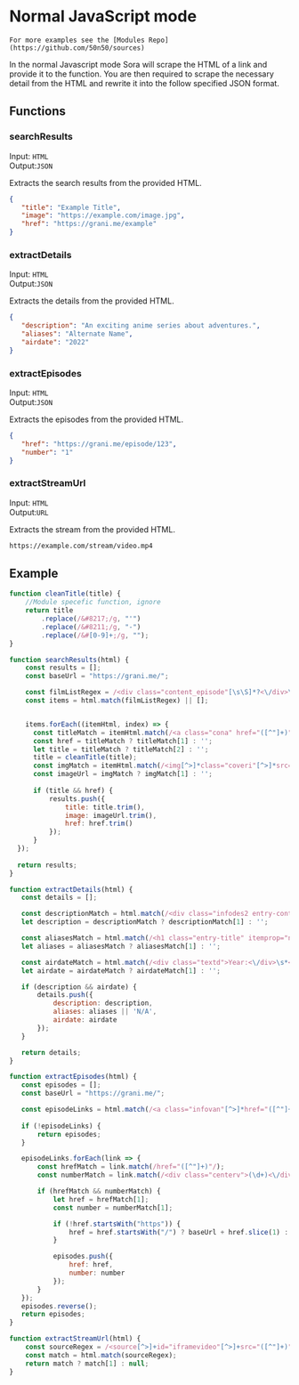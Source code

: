 # Normal JavaScript mode

```{note}
For more examples see the [Modules Repo](https://github.com/50n50/sources)
```

In the normal Javascript mode Sora will scrape the HTML of a link and provide it to the function. You are then required to scrape the necessary detail from the HTML and rewrite it into the follow specified JSON format.


## Functions

### searchResults
Input: `HTML` \
Output:`JSON`

Extracts the search results from the provided HTML.

```json
{
   "title": "Example Title",
   "image": "https://example.com/image.jpg",
   "href": "https://grani.me/example"
}
```

### extractDetails
Input: `HTML` \
Output:`JSON`

Extracts the details from the provided HTML.

```json
{
   "description": "An exciting anime series about adventures.",
   "aliases": "Alternate Name",
   "airdate": "2022"
}
```

### extractEpisodes
Input: `HTML` \
Output:`JSON`

Extracts the episodes from the provided HTML.

```json
{
   "href": "https://grani.me/episode/123",
   "number": "1"
}
```

### extractStreamUrl
Input: `HTML` \
Output:`URL`

Extracts the stream from the provided HTML.

```txt
https://example.com/stream/video.mp4
```

## Example

```javascript 
function cleanTitle(title) {
    //Module specefic function, ignore
    return title
        .replace(/&#8217;/g, "'")  
        .replace(/&#8211;/g, "-")  
        .replace(/&#[0-9]+;/g, ""); 
}

function searchResults(html) {
    const results = [];
    const baseUrl = "https://grani.me/";

    const filmListRegex = /<div class="content_episode"[\s\S]*?<\/div>\s*<\/div>\s*<\/div>/g;
    const items = html.match(filmListRegex) || [];


    items.forEach((itemHtml, index) => {
      const titleMatch = itemHtml.match(/<a class="cona" href="([^"]+)">([^<]+)<\/a>/);
      const href = titleMatch ? titleMatch[1] : '';
      let title = titleMatch ? titleMatch[2] : '';  
      title = cleanTitle(title);
      const imgMatch = itemHtml.match(/<img[^>]*class="coveri"[^>]*src="([^"]+)"[^>]*>/);
      const imageUrl = imgMatch ? imgMatch[1] : '';
      
      if (title && href) {
          results.push({
              title: title.trim(),
              image: imageUrl.trim(),
              href: href.trim()
          });
      }
  });
  
  return results;
}

function extractDetails(html) {
   const details = [];

   const descriptionMatch = html.match(/<div class="infodes2 entry-content entry-content-single" itemprop="description">[\s\S]*?<p>([\s\S]*?)<\/p>/);
   let description = descriptionMatch ? descriptionMatch[1] : '';

   const aliasesMatch = html.match(/<h1 class="entry-title" itemprop="name""([^"]+)">/);
   let aliases = aliasesMatch ? aliasesMatch[1] : '';

   const airdateMatch = html.match(/<div class="textd">Year:<\/div>\s*<div class="textc">([^<]+)<\/div>/);
   let airdate = airdateMatch ? airdateMatch[1] : '';

   if (description && airdate) {
       details.push({
           description: description,
           aliases: aliases || 'N/A',
           airdate: airdate
       });
   }

   return details;
}

function extractEpisodes(html) {
   const episodes = [];
   const baseUrl = "https://grani.me/";

   const episodeLinks = html.match(/<a class="infovan"[^>]*href="([^"]+)"[\s\S]*?<div class="centerv">(\d+)<\/div>/g);
   
   if (!episodeLinks) {
       return episodes;
   }

   episodeLinks.forEach(link => {
       const hrefMatch = link.match(/href="([^"]+)"/);
       const numberMatch = link.match(/<div class="centerv">(\d+)<\/div>/);

       if (hrefMatch && numberMatch) {
           let href = hrefMatch[1];
           const number = numberMatch[1];

           if (!href.startsWith("https")) {
               href = href.startsWith("/") ? baseUrl + href.slice(1) : baseUrl + href;
           }

           episodes.push({
               href: href,
               number: number
           });
       }
   });
   episodes.reverse();
   return episodes;
}

function extractStreamUrl(html) {
    const sourceRegex = /<source[^>]+id="iframevideo"[^>]+src="([^"]+)"/;
    const match = html.match(sourceRegex);
    return match ? match[1] : null;
}

```